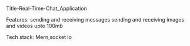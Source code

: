Title-Real-Time-Chat_Application

Features:
sending and receiving messages
sending and receiving images and videos upto 100mb

Tech stack:
Mern,socket io

